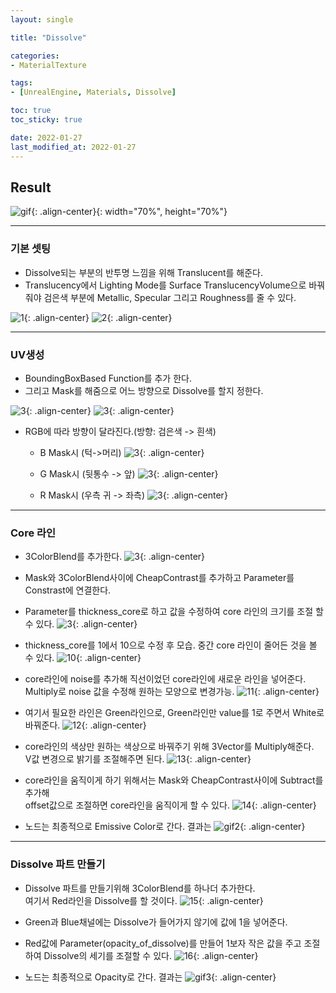 ```yaml
---
layout: single

title: "Dissolve"

categories:
- MaterialTexture

tags:
- [UnrealEngine, Materials, Dissolve]

toc: true
toc_sticky: true

date: 2022-01-27
last_modified_at: 2022-01-27
---  
```

  
Result
---  
![gif](/Images/Material&Texture/M_Dissolve_gif.gif){: .align-center}{: width="70%", height="70%"}
  
---  
  
### 기본 셋팅
  * Dissolve되는 부분의 반투명 느낌을 위해 Translucent를 해준다.
  * Translucency에서 Lighting Mode를 Surface TranslucencyVolume으로 바꿔줘야 검은색 부분에 Metallic, Specular 그리고 Roughness를 줄 수 있다.
  
![1](/Images/Material&Texture/M_Dissolve1.png){: .align-center}
![2](/Images/Material&Texture/M_Dissolve2.png){: .align-center}  
  
---  
  
### UV생성
  * BoundingBoxBased Function를 추가 한다.
  * 그리고 Mask를 해줌으로 어느 방향으로 Dissolve를 할지 정한다.
    
![3](/Images/Material&Texture/M_Dissolve3.png){: .align-center}
![3](/Images/Material&Texture/M_Dissolve4.png){: .align-center}  

- RGB에 따라 방향이 달라진다.(방향: 검은색 -> 흰색)
  * B Mask시 (턱->머리)
![3](/Images/Material&Texture/M_Dissolve5.png){: .align-center}  
    
  * G Mask시 (뒷통수 -> 앞)
![3](/Images/Material&Texture/M_Dissolve6.png){: .align-center}  
    
  * R Mask시 (우측 귀 -> 좌측)
![3](/Images/Material&Texture/M_Dissolve7.png){: .align-center}  
      
---  
  
### Core 라인
  * 3ColorBlend를 추가한다.
![3](/Images/Material&Texture/M_Dissolve8.png){: .align-center}  
    
  * Mask와 3ColorBlend사이에 CheapContrast를 추가하고 Parameter를 Constrast에 연결한다.
  * Parameter를 thickness_core로 하고 값을 수정하여 core 라인의 크기를 조절 할 수 있다.
    ![3](/Images/Material&Texture/M_Dissolve9.png){: .align-center}  
    
  * thickness_core를 1에서 10으로 수정 후 모습. 중간 core 라인이 줄어든 것을 볼 수 있다.
  ![10](/Images/Material&Texture/M_Dissolve10.png){: .align-center}
      
  * core라인에 noise를 추가해 직선이었던 core라인에 새로운 라인을 넣어준다.  
    Multiply로 noise 값을 수정해 원하는 모양으로 변경가능.
    ![11](/Images/Material&Texture/M_Dissolve11.png){: .align-center}  
    
  * 여기서 필요한 라인은 Green라인으로, Green라인만 value를 1로 주면서 White로 바꿔준다.
    ![12](/Images/Material&Texture/M_Dissolve12.png){: .align-center}  
    
  * core라인의 색상만 원하는 색상으로 바꿔주기 위해 3Vector를 Multiply해준다.  
    V값 변경으로 밝기를 조절해주면 된다.
    ![13](/Images/Material&Texture/M_Dissolve13.png){: .align-center}  
    
  * core라인을 움직이게 하기 위해서는 Mask와 CheapContrast사이에 Subtract를 추가해  
offset값으로 조절하면 core라인을 움직이게 할 수 있다.
    ![14](/Images/Material&Texture/M_Dissolve14.png){: .align-center}  
    
  * 노드는 최종적으로 Emissive Color로 간다. 결과는
    ![gif2](/Images/Material&Texture/M_Dissolve_gif2.gif){: .align-center}  
    
---  
  
### Dissolve 파트 만들기  
  * Dissolve 파트를 만들기위해 3ColorBlend를 하나더 추가한다.  
여기서 Red라인을 Dissolve를 할 것이다.
    ![15](/Images/Material&Texture/M_Dissolve15.png){: .align-center}  
    
  * Green과 Blue채널에는 Dissolve가 들어가지 않기에 값에 1을 넣어준다.
  * Red값에 Parameter(opacity_of_dissolve)를 만들어 1보자 작은 값을 주고 조절하여 Dissolve의 세기를 조절할 수 있다.
    ![16](/Images/Material&Texture/M_Dissolve16.png){: .align-center}  
    
  * 노드는 최종적으로 Opacity로 간다. 결과는
    ![gif3](/Images/Material&Texture/M_Dissolve_gif3.gif){: .align-center}

